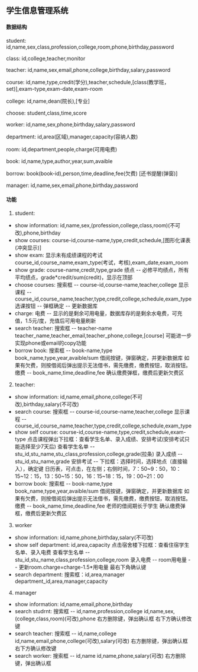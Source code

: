 ## 学生信息管理系统

#### 数据结构
student: id,name,sex,class,profession,college,room,phone,birthday,password

class: id,college,teacher,monitor

teacher: id,name,sex,email,phone,college,birthday,salary,password

course: id,name,type,credit(学分),teacher,schedule,[class(教学班，set)],exam-type,exam-date,exam-room

college: id,name,dean(院长),[专业]

choose: student,class,time,score

worker: id,name,sex,phone,birthday,salary,password

department: id,area(区域),manager,capacity(容纳人数)

room: id,department,people,charge(可用电费)

book: id,name,type,author,year,sum,avaible

borrow: book(book-id),person,time,deadline,fee(欠费) [还书提醒(弹窗)]

manager: id,name,sex,email,phone,birthday,password

#### 功能
1. student:
- show information: id,name,sex,(profession,college,class,room)(不可改),phone,birthday
- show courses: course-id,course-name,type,credit,schedule,[图形化课表(冲突显示)]
- show exam: 显示未有成绩课程的考试
	     course_id,course_name,exam_type(考试，考核),exam_date,exam_room
- show grade: course-name,credit,type,grade
	      绩点 -- 必修平均绩点，所有平均绩点，grade*credit/sum(credit)，显示在顶部
- choose courses: 搜索框 -- course-id,course-name,teacher,college
		  显示课程 -- course_id,course_name,teacher,type,credit,college,schedule,exam_type
		  选课按钮 -- 弹框确定 -- 更新数据库
- charge: 电费 -- 显示的是剩余可用电量，数据库存的是剩余水电费，可充值，1.5元/度，充值后可用电量刷新
- search teacher: 搜索框 -- teacher-name
		  teacher_name,teacher_email,teacher_phone,college,[course]
				可能进一步实现phone或email的copy功能
- borrow book: 搜索框 -- book-name,type
	       book_name,type,year,avaible/sum
	       借阅按键，弹窗确定，并更新数据库
	       如果有欠费，则按借阅后弹出提示无法借书，需先缴费，缴费按钮，取消按钮。
	       缴费 -- book_name,time,deadline,fee
	       确认缴费弹框，缴费后更新欠费区

2. teacher:
- show information: id,name,email,phone,college(不可改),birthday,salary(不可改)
- search course: 搜索框 -- course-id,course-name,teacher,college
	         显示课程 -- course_id,course_name,teacher,type,credit,college,schedule,exam_type
- show self course: course-id,course-name,type,credit,schedule,exam-type
		    点击课程弹出下拉框：查看学生名单、录入成绩、安排考试(安排考试只能选择至少7天后)
		    查看学生名单 -- stu_id,stu_name,stu_class,profession,college,grade(拉条)
		    录入成绩 -- stu_id,stu_name,grade
		    安排考试 -- 下拉框：选择时间，选择地点（直接输入），确定键
		                日历表，可点击，在左侧；右侧时间，7：50~9：50，10：15~12：15，13：50~15：50，16：15~18：15，19：00~21：00
- borrow book: 搜索框 -- book-name,type
	       book_name,type,year,avaible/sum
	       借阅按键，弹窗确定，并更新数据库
	       如果有欠费，则按借阅后弹出提示无法借书，需先缴费，缴费按钮，取消按钮。
	       缴费 -- book_name,time,deadline,fee   老师的借阅期长于学生
	       确认缴费弹框，缴费后更新欠费区

3. worker
- show information: id,name,phone,birthday,salary(不可改)
- show self department: id,area,capacity
			点击宿舍楼下拉框：查看住宿学生名单、录入电费
			查看学生名单 -- stu_id,stu_name,class,profession,college,room
			录入电费 -- room用电量 -- 更新room.charge=charge-1.5*用电量
			最右下角确认键
- search department: 搜索框：id,area,manager
		     department_id,area,manager,capacity

4. manager
- show information: id,name,email,phone,birthday
- search studrnt: 搜索框 -- id,name,profession,college
		  id,name,sex,(college,class,room)(可改),phone  右方删除键，弹出确认框
		  右下方确认修改键
- search teacher: 搜索框 -- id,name,college
		  id,name,email,phone,college(可改),salary(可改)  右方删除键，弹出确认框
		  右下方确认修改键
- search worker: 搜索框 -- id,name
	         id,name,phone,salary(可改)  右方删除键，弹出确认框
